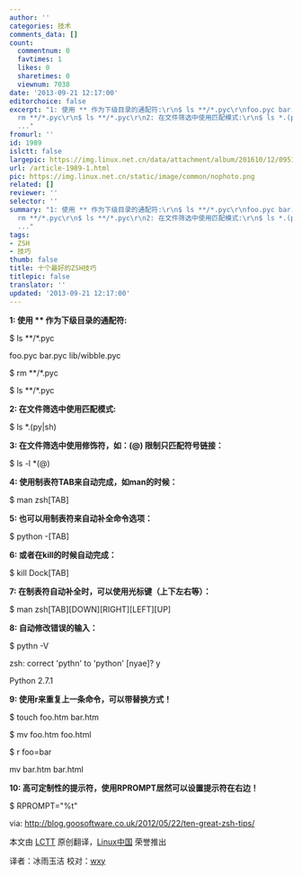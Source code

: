 ```yaml
---
author: ''
categories: 技术
comments_data: []
count:
  commentnum: 0
  favtimes: 1
  likes: 0
  sharetimes: 0
  viewnum: 7038
date: '2013-09-21 12:17:00'
editorchoice: false
excerpt: "1: 使用 ** 作为下级目录的通配符:\r\n$ ls **/*.pyc\r\nfoo.pyc bar.pyc lib/wibble.pyc\r\n$
  rm **/*.pyc\r\n$ ls **/*.pyc\r\n2: 在文件筛选中使用匹配模式:\r\n$ ls *.(py|sh)\r\n3: 在文件筛选中使用修饰符，如：(@)限制只匹配符号链
  ..."
fromurl: ''
id: 1989
islctt: false
largepic: https://img.linux.net.cn/data/attachment/album/201610/12/095124vr9cmdgilii8rrwr.png
url: /article-1989-1.html
pic: https://img.linux.net.cn/static/image/common/nophoto.png
related: []
reviewer: ''
selector: ''
summary: "1: 使用 ** 作为下级目录的通配符:\r\n$ ls **/*.pyc\r\nfoo.pyc bar.pyc lib/wibble.pyc\r\n$
  rm **/*.pyc\r\n$ ls **/*.pyc\r\n2: 在文件筛选中使用匹配模式:\r\n$ ls *.(py|sh)\r\n3: 在文件筛选中使用修饰符，如：(@)限制只匹配符号链
  ..."
tags:
- ZSH
- 技巧
thumb: false
title: 十个最好的ZSH技巧
titlepic: false
translator: ''
updated: '2013-09-21 12:17:00'
---
```


**1: 使用 \*\* 作为下级目录的通配符:**


$ ls \*\*/\*.pyc


foo.pyc bar.pyc lib/wibble.pyc


$ rm \*\*/\*.pyc


$ ls \*\*/\*.pyc


**2: 在文件筛选中使用匹配模式:**


$ ls \*.(py|sh)


**3: 在文件筛选中使用修饰符，如：(@) 限制只匹配符号链接：**


$ ls -l \*(@)


**4: 使用制表符TAB来自动完成，如man的时候：**


$ man zsh[TAB]


**5: 也可以用制表符来自动补全命令选项：**


$ python -[TAB]


**6: 或者在kill的时候自动完成：**


$ kill Dock[TAB]


**7: 在制表符自动补全时，可以使用光标键（上下左右等）：**


$ man zsh[TAB][DOWN][RIGHT][LEFT][UP]


**8: 自动修改错误的输入：**


$ pythn -V


zsh: correct 'pythn' to 'python' [nyae]? y


Python 2.7.1


**9: 使用r来重复上一条命令，可以带替换方式！**


$ touch foo.htm bar.htm


$ mv foo.htm foo.html


$ r foo=bar


mv bar.htm bar.html


**10: 高可定制性的提示符，使用RPROMPT居然可以设置提示符在右边！**


$ RPROMPT="%t"


 


via: <http://blog.goosoftware.co.uk/2012/05/22/ten-great-zsh-tips/>


本文由 [LCTT](https://github.com/LCTT/TranslateProject) 原创翻译，[Linux中国](http://linux.cn/portal.php) 荣誉推出


译者：冰雨玉洁 校对：[wxy](http://linux.cn/space/wxy)
